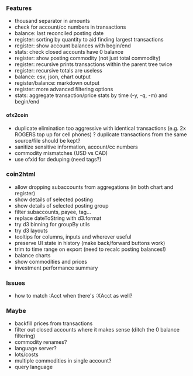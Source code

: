 ### Features

- thousand separator in amounts
- check for account/cc numbers in transactions
- balance: last reconciled posting date
- register: sorting by quantity to aid finding largest transactions
- register: show account balances with begin/end
- stats: check closed accounts have 0 balance
- register: show posting commodity (not just total commodity)
- register: recursive prints transactions within the parent tree twice
- register: recursive totals are useless
- balance: csv, json, chart output
- register/balance: markdown output
- register: more advanced filtering options
- stats: aggregate transaction/price stats by time (-y, -q, -m) and begin/end

#### ofx2coin

- duplicate elimination too aggressive with identical transactions (e.g. 2x ROGERS top up for cell phones)
  ? duplicate transactions from the same source/file should be kept?
- sanitize sensitive information, account/cc numbers
- commodity mismatches (USD vs CAD)
- use ofxid for deduping (need tags?)

### coin2html

- allow dropping subaccounts from aggregations (in both chart and register)
- show details of selected posting
- show details of selected posting group
- filter subaccounts, payee, tag...
- replace dateToString with d3.format
- try d3 binning for groupBy utils
- try d3 layouts
- tooltips for columns, inputs and wherever useful
- preserve UI state in history (make back/forward buttons work)
- trim to time range on export (need to recalc posting balances!)
- balance charts
- show commodities and prices
- investment performance summary

### Issues

- how to match :Acct when there's :XAcct as well?

### Maybe

- backfill prices from transactions
- filter out closed accounts where it makes sense (ditch the 0 balance filtering)
- commodity renames?
- language server?
- lots/costs
- multiple commodities in single account?
- query language
